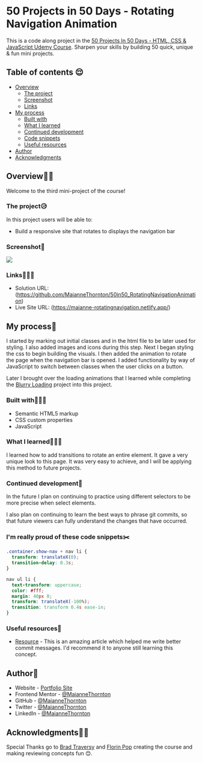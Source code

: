 # 50 Projects in 50 Days - Rotating Navigation Animation

This is a code along project in the [50 Projects In 50 Days - HTML, CSS & JavaScript Udemy Course](https://www.udemy.com/course/50-projects-50-days/). Sharpen your skills by building 50 quick, unique & fun mini projects.

## Table of contents 😌

- [Overview](#overview)
  - [The project](#the-project)
  - [Screenshot](#screenshot)
  - [Links](#links)
- [My process](#my-process)
  - [Built with](#built-with)
  - [What I learned](#what-i-learned)
  - [Continued development](#continued-development)
  - [Code snippets](#im-really-proud-of-these-code-snippets%EF%B8%8F)
  - [Useful resources](#useful-resources)
- [Author](#author)
- [Acknowledgments](#acknowledgments)

## Overview👋🏾

Welcome to the third mini-project of the course!

### The project😥

In this project users will be able to:

- Build a responsive site that rotates to displays the navigation bar

### Screenshot🌇

![](./screenshot.png)

### Links👩🏾‍💻

- Solution URL: (https://github.com/MaianneThornton/50in50_RotatingNavigationAnimation)
- Live Site URL: (https://maianne-rotatingnavigation.netlify.app/)

## My process💭

I started by marking out initial classes and in the html file to be later used for styling. I also added images and icons during this step. Next I began styling the css to begin building the visuals. I then added the animation to rotate the page when the navigation bar is opened. I added functionality by way of JavaScript to switch between classes when the user clicks on a button.

Later I brought over the loading animations that I learned while completing the [Blurry Loading](https://github.com/MaianneThornton/50in50_BlurryLoading) project into this project. 

### Built with👷🏾‍♀️

- Semantic HTML5 markup
- CSS custom properties
- JavaScript

### What I learned👩🏾‍🏫

I learned how to add transitions to rotate an entire element. It gave a very unique look to this page. It was very easy to achieve, and I will be applying this method to future projects.

### Continued development🔮

In the future I plan on continuing to practice using different selectors to be more precise when select elements.

I also plan on continuing to learn the best ways to phrase git commits, so that future viewers can fully understand the changes that have occurred.

### I'm really proud of these code snippets✂️

```css
.container.show-nav + nav li {
  transform: translateX(0);
  transition-delay: 0.3s;
}

nav ul li {
  text-transform: uppercase;
  color: #fff;
  margin: 40px 0;
  transform: translateX(-100%);
  transition: transform 0.4s ease-in;
}
```

### Useful resources📖

- [Resource](https://www.freecodecamp.org/news/how-to-write-better-git-commit-messages/) - This is an amazing article which helped me write better commit messages. I'd recommend it to anyone still learning this concept.

## Author🔎

- Website - [Portfolio Site](https://www.maiannethornton.com/Portfolio/index.html)
- Frontend Mentor - [@MaianneThornton](https://www.frontendmentor.io/profile/MaianneThornton)
- GitHub - [@MaianneThornton](GitHub.com/MaianneThornton)
- Twitter - [@MaianneThornton](https://twitter.com/MaianneThornton)
- LinkedIn - [@MaianneThornton](https://www.linkedin.com/in/maiannethornton/)

## Acknowledgments🙏🏾

Special Thanks go to [Brad Traversy](http://www.traversymedia.com/) and [Florin Pop](http://www.florin-pop.com/) creating the course and making reviewing concepts fun 😊.
